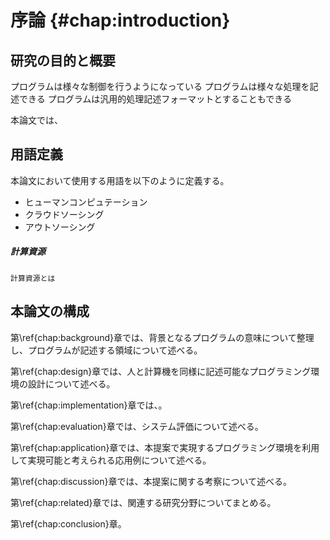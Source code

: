 # 序論 {#chap:introduction}

## 研究の目的と概要

<!-- 目的

- あらゆる

-->


プログラムは様々な制御を行うようになっている
プログラムは様々な処理を記述できる
プログラムは汎用的処理記述フォーマットとすることもできる

<!-- 概要 -->

本論文では、

## 用語定義

本論文において使用する用語を以下のように定義する。

- ヒューマンコンピュテーション
- クラウドソーシング
- アウトソーシング

##### 計算資源

    計算資源とは

## 本論文の構成

第\ref{chap:background}章では、背景となるプログラムの意味について整理し、プログラムが記述する領域について述べる。

第\ref{chap:design}章では、人と計算機を同様に記述可能なプログラミング環境の設計について述べる。

第\ref{chap:implementation}章では、。

第\ref{chap:evaluation}章では、システム評価について述べる。

第\ref{chap:application}章では、本提案で実現するプログラミング環境を利用して実現可能と考えられる応用例について述べる。

第\ref{chap:discussion}章では、本提案に関する考察について述べる。

第\ref{chap:related}章では、関連する研究分野についてまとめる。

第\ref{chap:conclusion}章。
